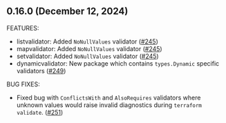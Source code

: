 ## 0.16.0 (December 12, 2024)

FEATURES:

* listvalidator: Added `NoNullValues` validator ([#245](https://github.com/hashicorp/terraform-plugin-framework-validators/issues/245))
* mapvalidator:  Added `NoNullValues` validator ([#245](https://github.com/hashicorp/terraform-plugin-framework-validators/issues/245))
* setvalidator:  Added `NoNullValues` validator ([#245](https://github.com/hashicorp/terraform-plugin-framework-validators/issues/245))
* dynamicvalidator: New package which contains `types.Dynamic` specific validators ([#249](https://github.com/hashicorp/terraform-plugin-framework-validators/issues/249))

BUG FIXES:

* Fixed bug with `ConflictsWith` and `AlsoRequires` validators where unknown values would raise invalid diagnostics during `terraform validate`. ([#251](https://github.com/hashicorp/terraform-plugin-framework-validators/issues/251))

